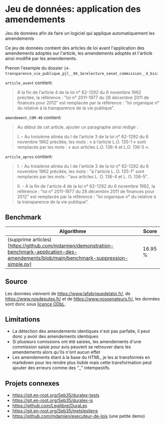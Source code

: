 # Jeu de données: application des amendements
Jeu de données afin de faire un logiciel qui applique automatiquement les amendements

Ce jeu de données contient des articles de loi avant l'application des amendements adoptés sur l'article, les amendements adoptés et l'article ainsi modifié par les amendements.

Prenon l'exemple du dossier `14-transparence_vie_publique_pjl__04_1erelecture_senat_commission__4_bis`:

`article_avant` contient:

>À la fin de l'article 4 de la loi n° 62-1292 du 6 novembre 1962 précitée, la référence : "loi n° 2011-1977 du 28 décembre 2011 de finances pour 2012" est remplacée par la référence : "loi organique n° du relative à la transparence de la vie publique".


`amendement_COM-40` contient:

>Au début de cet article, ajouter un paragraphe ainsi rédigé :
>
>I. – Au troisième alinéa du I de l’article 3 de la loi n° 62-1292 du 6 novembre 1962 précitée, les mots : « à l’article L.O. 135-1 » sont remplacés par les mots : « aux articles L.O. 136-4 et L.O. 136-5 ».


`article_apres` contient:

>I. - Au troisième alinéa du I de l'article 3 de la loi n° 62-1292 du 6 novembre 1962 précitée, les mots : "à l'article L. O. 135-1" sont remplacés par les mots : "aux articles L. O. 136-4 et L. O. 136-5".
>
>II. - À la fin de l'article 4 de la loi n° 62-1292 du 6 novembre 1962, la référence : "loi n° 2011-1977 du 28 décembre 2011 de finances pour 2012" est remplacée par la référence : "loi organique n° du relative à la transparence de la vie publique".

## Benchmark

| Algorithme        | Score   |
|-------------------|---------|
| (supprime articles)[https://github.com/mdamien/demonstration-benchmark-application-des-amendements/blob/main/benchmark-suppression-simple.py] | 16.95 % |

## Source

Les données viennent de https://www.lafabriquedelaloi.fr/, de https://www.nosdeputes.fr/ et de https://www.nossenateurs.fr/, les données sont donc sous [licence ODbL](https://vvlibri.org/fr/licence/odbl-10/legalcode/unofficial).

## Limitations

- La détection des amendements identiques n'est pas parfaite, il peut donc y avoir des amendements identiques
- Si plusieurs comissions ont été saisies, les amendements d'une commission saisie pour avis peuvent se retrouver dans les amendements alors qu'ils n'ont aucun effet
- Les amendements étant à la base du HTML, je les ai transformés en markdown pour les rendre plus lisible mais cette transformation peut ajouter des erreurs comme des "_" intempestifs.

## Projets connexes

- https://git.en-root.org/Seb35/duralex-tests
- https://git.en-root.org/Seb35/duralex-js
- https://github.com/Legilibre/DuraLex
- https://git.en-root.org/Seb35/metslesliens
- https://github.com/mdamien/executeur-de-lois (une petite demo)
